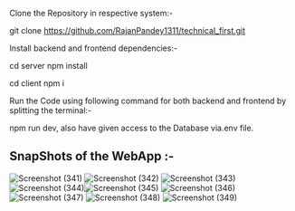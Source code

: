 Clone the Repository in respective system:-

git clone https://github.com/RajanPandey1311/technical_first.git

Install backend and frontend dependencies:- 

cd server
npm install

cd client
npm i

Run the Code using following command for both backend and frontend by splitting the terminal:- 

npm run dev, also have given access to the Database via.env file.

## SnapShots of the WebApp :- 

![Screenshot (341)](https://github.com/user-attachments/assets/0a935441-0ed0-468f-b042-f40f2d669cda)
![Screenshot (342)](https://github.com/user-attachments/assets/af8ec978-8dfb-4949-89fc-3b65817c0150)
![Screenshot (343)](https://github.com/user-attachments/assets/5b897926-dd90-44cf-a2b1-44fc5778e060)
![Screenshot (344)](https://github.com/user-attachments/assets/0fed777d-f028-4372-a45c-14edd7d0492e)![Screenshot (345)](https://github.com/user-attachments/assets/c4bc2554-ab3e-4cc3-959f-f7449140bbf1)
![Screenshot (346)](https://github.com/user-attachments/assets/add98f74-6b75-4a3a-909d-3439ca411e45)
![Screenshot (347)](https://github.com/user-attachments/assets/d4ce6064-162d-4ae3-8b90-326459bd29d6)
![Screenshot (348)](https://github.com/user-attachments/assets/55081e96-6444-4c1e-ad64-a51d1bb95168)
![Screenshot (349)](https://github.com/user-attachments/assets/4a214ebf-a8f6-4b7c-bd9f-82ba2e3e9a59)

